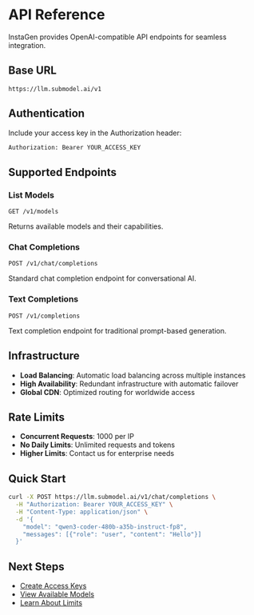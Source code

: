 # API Reference

InstaGen provides OpenAI-compatible API endpoints for seamless integration.

## Base URL

```
https://llm.submodel.ai/v1
```

## Authentication

Include your access key in the Authorization header:

```bash
Authorization: Bearer YOUR_ACCESS_KEY
```

## Supported Endpoints

### List Models
```http
GET /v1/models
```

Returns available models and their capabilities.

### Chat Completions
```http
POST /v1/chat/completions
```

Standard chat completion endpoint for conversational AI.

### Text Completions
```http
POST /v1/completions
```

Text completion endpoint for traditional prompt-based generation.

## Infrastructure

- **Load Balancing**: Automatic load balancing across multiple instances
- **High Availability**: Redundant infrastructure with automatic failover
- **Global CDN**: Optimized routing for worldwide access

## Rate Limits

- **Concurrent Requests**: 1000 per IP
- **No Daily Limits**: Unlimited requests and tokens
- **Higher Limits**: Contact us for enterprise needs

## Quick Start

```bash
curl -X POST https://llm.submodel.ai/v1/chat/completions \
  -H "Authorization: Bearer YOUR_ACCESS_KEY" \
  -H "Content-Type: application/json" \
  -d '{
    "model": "qwen3-coder-480b-a35b-instruct-fp8",
    "messages": [{"role": "user", "content": "Hello"}]
  }'
```

## Next Steps

- [Create Access Keys](access-keys/create-key.md)
- [View Available Models](models/available-models.md)
- [Learn About Limits](limits-and-policies.md)

